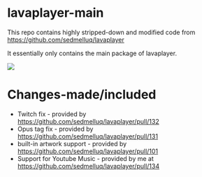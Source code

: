 # lavaplayer-main

This repo contains highly stripped-down and modified code from 
https://github.com/sedmelluq/lavaplayer

It essentially only contains the main package of lavaplayer.

[![](https://jitpack.io/v/GigaFyde/lavaplayer-main.svg)](https://jitpack.io/#GigaFyde/lavaplayer-main)

# Changes-made/included

- Twitch fix - provided by https://github.com/sedmelluq/lavaplayer/pull/132
- Opus tag fix - provided by https://github.com/sedmelluq/lavaplayer/pull/131
- built-in artwork support - provided by https://github.com/sedmelluq/lavaplayer/pull/101
- Support for Youtube Music - provided by me at https://github.com/sedmelluq/lavaplayer/pull/134
